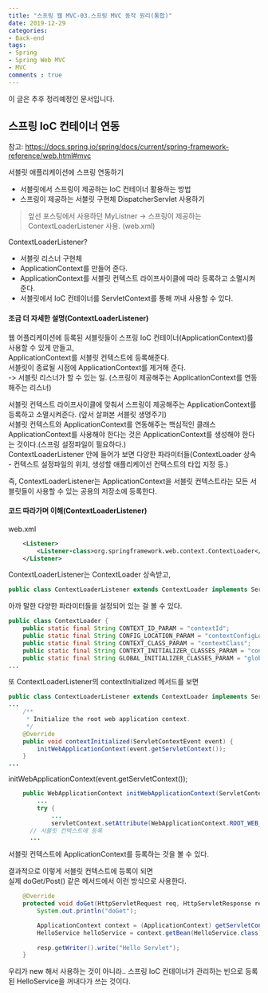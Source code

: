 ```yaml
---
title: "스프링 웹 MVC-03.스프링 MVC 동작 원리(통합)"
date: 2019-12-29
categories: 
- Back-end
tags:
- Spring 
- Spring Web MVC
- MVC
comments : true
---
```


이 글은 추후 정리예정인 문서입니다.

## 스프링 IoC 컨테이너 연동
참고: https://docs.spring.io/spring/docs/current/spring-framework-reference/web.html#mvc

서블릿 애플리케이션에 스프링 연동하기
- 서블릿에서 스프링이 제공하는 IoC 컨테이너 활용하는 방법
- 스프링이 제공하는 서블릿 구현체 DispatcherServlet 사용하기
>앞선 포스팅에서 사용하던 MyListner -> 스프링이 제공하는 ContextLoaderListener 사용. (web.xml)


ContextLoaderListener?
- 서블릿 리스너 구현체
- ApplicationContext를 만들어 준다.
- ApplicationContext를 서블릿 컨텍스트 라이프사이클에 따라 등록하고 소멸시켜준다.
- 서블릿에서 IoC 컨테이너를 ServletContext를 통해 꺼내 사용할 수 있다.


#### 조금 더 자세한 설명(ContextLoaderListener)
웹 어플리케이션에 등록된 서블릿들이 스프링 IoC 컨테이너(ApplicationContext)를 사용할 수 있게 만들고,       
ApplicationContext를 서블릿 컨텍스트에 등록해준다.        
서블릿이 종료될 시점에 ApplicationContext를 제거해 준다.    
-> 서블릿 리스너가 할 수 있는 일. (스프링이 제공해주는 ApplicationContext를 연동해주는 리스너)    

서블릿 컨텍스트 라이프사이클에 맞춰서 스프링이 제공해주는 ApplicationContext를 등록하고 소멸시켜준다. (앞서 살펴본 서블릿 생명주기)      
서블릿 컨텍스트와 ApplicationContext를 연동해주는 핵심적인 클래스       
ApplicationContext를 사용해야 한다는 것은 ApplicationContext를 생성해야 한다는 것이다.(스프링 설정파일이 필요하다.)          
ContextLoaderListener 안에 들어가 보면 다양한 파라미터들(ContextLoader 상속 - 컨텍스트 설정파일의 위치, 생성할 애플리케이선 컨텍스트의 타입 지정 등.)

즉, ContextLoaderListener는 ApplicationContext을 서블릿 컨텍스트라는 모든 서블릿들이 사용할 수 있는 공용의 저장소에 등록한다.         


#### 코드 따라가며 이해(ContextLoaderListener)
web.xml
~~~xml
    <Listener>
        <Listener-class>org.springframework.web.context.ContextLoader</Listener-class>
    </Listener>
~~~


ContextLoaderListener는 ContextLoader 상속받고,
~~~java
public class ContextLoaderListener extends ContextLoader implements ServletContextListener {
~~~


아까 말한 다양한 파라미터들을 설정되어 있는 걸 볼 수 있다.
~~~java
public class ContextLoader {
	public static final String CONTEXT_ID_PARAM = "contextId";
	public static final String CONFIG_LOCATION_PARAM = "contextConfigLocation";
	public static final String CONTEXT_CLASS_PARAM = "contextClass";
	public static final String CONTEXT_INITIALIZER_CLASSES_PARAM = "contextInitializerClasses";
	public static final String GLOBAL_INITIALIZER_CLASSES_PARAM = "globalInitializerClasses";
...
~~~


또 ContextLoaderListener의 contextInitialized 메서드를 보면
~~~java
public class ContextLoaderListener extends ContextLoader implements ServletContextListener {
...
	/**
	 * Initialize the root web application context.
	 */
	@Override
	public void contextInitialized(ServletContextEvent event) {
		initWebApplicationContext(event.getServletContext());
	}
...
~~~

initWebApplicationContext(event.getServletContext()); 
~~~java
	public WebApplicationContext initWebApplicationContext(ServletContext servletContext) {
		...
		try {
			...
			servletContext.setAttribute(WebApplicationContext.ROOT_WEB_APPLICATION_CONTEXT_ATTRIBUTE, this.context);
      // 서블릿 컨텍스트에 등록
      ...   
~~~         
서블릿 컨텍스트에 ApplicationContext를 등록하는 것을 볼 수 있다.



결과적으로 이렇게 서블릿 컨텍스트에 등록이 되면                  
실제 doGet/Post() 같은 메서드에서 이런 방식으로 사용한다.            
~~~java
    @Override
    protected void doGet(HttpServletRequest req, HttpServletResponse resp) throws ServletException, IOException {
        System.out.println("doGet");

        ApplicationContext context = (ApplicationContext) getServletContext();
        HelloService helloService = context.getBean(HelloService.class);
        
        resp.getWriter().write("Hello Servlet");
    } 
~~~

우리가 new 해서 사용하는 것이 아니라..
스프링 IoC 컨테이너가 관리하는 빈으로 등록된 HelloService을 꺼내다가 쓰는 것이다. 


